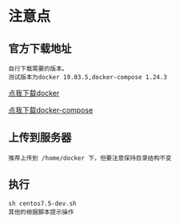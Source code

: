 # 注意点

## 官方下载地址

    自行下载需要的版本。
    测试版本为docker 19.03.5,docker-compose 1.24.3

[点我下载docker](https://download.docker.com/linux/static/stable/x86_64/)

[点我下载docker-compose](https://github.com/docker/compose/releases)

## 上传到服务器

    推荐上传到 /home/docker 下，但要注意保持目录结构不变

## 执行

    sh centos7.5-dev.sh
    其他的根据脚本提示操作
